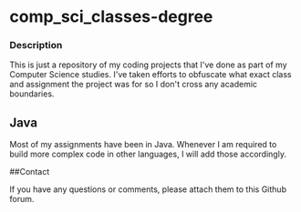 # comp_sci_classes-degree

### Description

This is just a repository of my coding projects that I've done as part of my Computer Science
studies. I've taken efforts to obfuscate what exact class and assignment the project was for
so I don't cross any academic boundaries. 

## Java

Most of my assignments have been in Java. Whenever I am required to build more complex code
in other languages, I will add those accordingly.

##Contact

If you have any questions or comments, please attach them to this Github forum.


